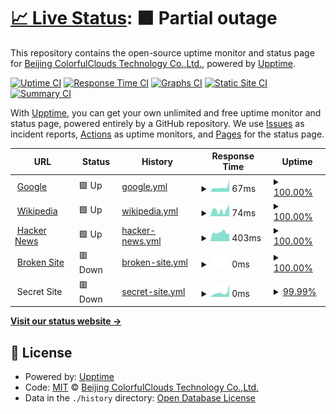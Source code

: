 # [📈 Live Status](https://caiyunapp.github.io/caiyun-weather-service-status): <!--live status--> **🟧 Partial outage**

This repository contains the open-source uptime monitor and status page for [Beijing ColorfulClouds Technology Co.,Ltd.](http://caiyunapp.com), powered by [Upptime](https://github.com/upptime/upptime).

[![Uptime CI](https://github.com/koj-co/upptime/workflows/Uptime%20CI/badge.svg)](https://github.com/koj-co/upptime/actions?query=workflow%3A%22Uptime+CI%22)
[![Response Time CI](https://github.com/koj-co/upptime/workflows/Response%20Time%20CI/badge.svg)](https://github.com/koj-co/upptime/actions?query=workflow%3A%22Response+Time+CI%22)
[![Graphs CI](https://github.com/koj-co/upptime/workflows/Graphs%20CI/badge.svg)](https://github.com/koj-co/upptime/actions?query=workflow%3A%22Graphs+CI%22)
[![Static Site CI](https://github.com/koj-co/upptime/workflows/Static%20Site%20CI/badge.svg)](https://github.com/koj-co/upptime/actions?query=workflow%3A%22Static+Site+CI%22)
[![Summary CI](https://github.com/koj-co/upptime/workflows/Summary%20CI/badge.svg)](https://github.com/koj-co/upptime/actions?query=workflow%3A%22Summary+CI%22)

With [Upptime](https://upptime.js.org), you can get your own unlimited and free uptime monitor and status page, powered entirely by a GitHub repository. We use [Issues](https://github.com/caiyunapp/caiyun-weather-service-status/issues) as incident reports, [Actions](https://github.com/caiyunapp/caiyun-weather-service-status/actions) as uptime monitors, and [Pages](https://caiyunapp.github.io/caiyun-weather-service-status) for the status page.

<!--start: status pages-->
<!-- This summary is generated by Upptime (https://github.com/upptime/upptime) -->
<!-- Do not edit this manually, your changes will be overwritten -->
<!-- prettier-ignore -->
| URL | Status | History | Response Time | Uptime |
| --- | ------ | ------- | ------------- | ------ |
| <img alt="" src="https://favicons.githubusercontent.com/www.google.com" height="13"> [Google](https://www.google.com) | 🟩 Up | [google.yml](https://github.com/caiyunapp/caiyun-weather-service-status/commits/master/history/google.yml) | <details><summary><img alt="Response time graph" src="./graphs/google/response-time-week.png" height="20"> 67ms</summary><br><a href="https://caiyunapp.github.io/caiyun-weather-service-status/history/google"><img alt="Response time 67" src="https://img.shields.io/endpoint?url=https%3A%2F%2Fraw.githubusercontent.com%2Fcaiyunapp%2Fcaiyun-weather-service-status%2Fmaster%2Fapi%2Fgoogle%2Fresponse-time.json"></a><br><a href="https://caiyunapp.github.io/caiyun-weather-service-status/history/google"><img alt="24-hour response time 67" src="https://img.shields.io/endpoint?url=https%3A%2F%2Fraw.githubusercontent.com%2Fcaiyunapp%2Fcaiyun-weather-service-status%2Fmaster%2Fapi%2Fgoogle%2Fresponse-time-day.json"></a><br><a href="https://caiyunapp.github.io/caiyun-weather-service-status/history/google"><img alt="7-day response time 67" src="https://img.shields.io/endpoint?url=https%3A%2F%2Fraw.githubusercontent.com%2Fcaiyunapp%2Fcaiyun-weather-service-status%2Fmaster%2Fapi%2Fgoogle%2Fresponse-time-week.json"></a><br><a href="https://caiyunapp.github.io/caiyun-weather-service-status/history/google"><img alt="30-day response time 67" src="https://img.shields.io/endpoint?url=https%3A%2F%2Fraw.githubusercontent.com%2Fcaiyunapp%2Fcaiyun-weather-service-status%2Fmaster%2Fapi%2Fgoogle%2Fresponse-time-month.json"></a><br><a href="https://caiyunapp.github.io/caiyun-weather-service-status/history/google"><img alt="1-year response time 67" src="https://img.shields.io/endpoint?url=https%3A%2F%2Fraw.githubusercontent.com%2Fcaiyunapp%2Fcaiyun-weather-service-status%2Fmaster%2Fapi%2Fgoogle%2Fresponse-time-year.json"></a></details> | <details><summary><a href="https://caiyunapp.github.io/caiyun-weather-service-status/history/google">100.00%</a></summary><a href="https://caiyunapp.github.io/caiyun-weather-service-status/history/google"><img alt="All-time uptime 100.00%" src="https://img.shields.io/endpoint?url=https%3A%2F%2Fraw.githubusercontent.com%2Fcaiyunapp%2Fcaiyun-weather-service-status%2Fmaster%2Fapi%2Fgoogle%2Fuptime.json"></a><br><a href="https://caiyunapp.github.io/caiyun-weather-service-status/history/google"><img alt="24-hour uptime 100.00%" src="https://img.shields.io/endpoint?url=https%3A%2F%2Fraw.githubusercontent.com%2Fcaiyunapp%2Fcaiyun-weather-service-status%2Fmaster%2Fapi%2Fgoogle%2Fuptime-day.json"></a><br><a href="https://caiyunapp.github.io/caiyun-weather-service-status/history/google"><img alt="7-day uptime 100.00%" src="https://img.shields.io/endpoint?url=https%3A%2F%2Fraw.githubusercontent.com%2Fcaiyunapp%2Fcaiyun-weather-service-status%2Fmaster%2Fapi%2Fgoogle%2Fuptime-week.json"></a><br><a href="https://caiyunapp.github.io/caiyun-weather-service-status/history/google"><img alt="30-day uptime 100.00%" src="https://img.shields.io/endpoint?url=https%3A%2F%2Fraw.githubusercontent.com%2Fcaiyunapp%2Fcaiyun-weather-service-status%2Fmaster%2Fapi%2Fgoogle%2Fuptime-month.json"></a><br><a href="https://caiyunapp.github.io/caiyun-weather-service-status/history/google"><img alt="1-year uptime 100.00%" src="https://img.shields.io/endpoint?url=https%3A%2F%2Fraw.githubusercontent.com%2Fcaiyunapp%2Fcaiyun-weather-service-status%2Fmaster%2Fapi%2Fgoogle%2Fuptime-year.json"></a></details>
| <img alt="" src="https://favicons.githubusercontent.com/en.wikipedia.org" height="13"> [Wikipedia](https://en.wikipedia.org) | 🟩 Up | [wikipedia.yml](https://github.com/caiyunapp/caiyun-weather-service-status/commits/master/history/wikipedia.yml) | <details><summary><img alt="Response time graph" src="./graphs/wikipedia/response-time-week.png" height="20"> 74ms</summary><br><a href="https://caiyunapp.github.io/caiyun-weather-service-status/history/wikipedia"><img alt="Response time 74" src="https://img.shields.io/endpoint?url=https%3A%2F%2Fraw.githubusercontent.com%2Fcaiyunapp%2Fcaiyun-weather-service-status%2Fmaster%2Fapi%2Fwikipedia%2Fresponse-time.json"></a><br><a href="https://caiyunapp.github.io/caiyun-weather-service-status/history/wikipedia"><img alt="24-hour response time 74" src="https://img.shields.io/endpoint?url=https%3A%2F%2Fraw.githubusercontent.com%2Fcaiyunapp%2Fcaiyun-weather-service-status%2Fmaster%2Fapi%2Fwikipedia%2Fresponse-time-day.json"></a><br><a href="https://caiyunapp.github.io/caiyun-weather-service-status/history/wikipedia"><img alt="7-day response time 74" src="https://img.shields.io/endpoint?url=https%3A%2F%2Fraw.githubusercontent.com%2Fcaiyunapp%2Fcaiyun-weather-service-status%2Fmaster%2Fapi%2Fwikipedia%2Fresponse-time-week.json"></a><br><a href="https://caiyunapp.github.io/caiyun-weather-service-status/history/wikipedia"><img alt="30-day response time 74" src="https://img.shields.io/endpoint?url=https%3A%2F%2Fraw.githubusercontent.com%2Fcaiyunapp%2Fcaiyun-weather-service-status%2Fmaster%2Fapi%2Fwikipedia%2Fresponse-time-month.json"></a><br><a href="https://caiyunapp.github.io/caiyun-weather-service-status/history/wikipedia"><img alt="1-year response time 74" src="https://img.shields.io/endpoint?url=https%3A%2F%2Fraw.githubusercontent.com%2Fcaiyunapp%2Fcaiyun-weather-service-status%2Fmaster%2Fapi%2Fwikipedia%2Fresponse-time-year.json"></a></details> | <details><summary><a href="https://caiyunapp.github.io/caiyun-weather-service-status/history/wikipedia">100.00%</a></summary><a href="https://caiyunapp.github.io/caiyun-weather-service-status/history/wikipedia"><img alt="All-time uptime 100.00%" src="https://img.shields.io/endpoint?url=https%3A%2F%2Fraw.githubusercontent.com%2Fcaiyunapp%2Fcaiyun-weather-service-status%2Fmaster%2Fapi%2Fwikipedia%2Fuptime.json"></a><br><a href="https://caiyunapp.github.io/caiyun-weather-service-status/history/wikipedia"><img alt="24-hour uptime 100.00%" src="https://img.shields.io/endpoint?url=https%3A%2F%2Fraw.githubusercontent.com%2Fcaiyunapp%2Fcaiyun-weather-service-status%2Fmaster%2Fapi%2Fwikipedia%2Fuptime-day.json"></a><br><a href="https://caiyunapp.github.io/caiyun-weather-service-status/history/wikipedia"><img alt="7-day uptime 100.00%" src="https://img.shields.io/endpoint?url=https%3A%2F%2Fraw.githubusercontent.com%2Fcaiyunapp%2Fcaiyun-weather-service-status%2Fmaster%2Fapi%2Fwikipedia%2Fuptime-week.json"></a><br><a href="https://caiyunapp.github.io/caiyun-weather-service-status/history/wikipedia"><img alt="30-day uptime 100.00%" src="https://img.shields.io/endpoint?url=https%3A%2F%2Fraw.githubusercontent.com%2Fcaiyunapp%2Fcaiyun-weather-service-status%2Fmaster%2Fapi%2Fwikipedia%2Fuptime-month.json"></a><br><a href="https://caiyunapp.github.io/caiyun-weather-service-status/history/wikipedia"><img alt="1-year uptime 100.00%" src="https://img.shields.io/endpoint?url=https%3A%2F%2Fraw.githubusercontent.com%2Fcaiyunapp%2Fcaiyun-weather-service-status%2Fmaster%2Fapi%2Fwikipedia%2Fuptime-year.json"></a></details>
| <img alt="" src="https://favicons.githubusercontent.com/news.ycombinator.com" height="13"> [Hacker News](https://news.ycombinator.com) | 🟩 Up | [hacker-news.yml](https://github.com/caiyunapp/caiyun-weather-service-status/commits/master/history/hacker-news.yml) | <details><summary><img alt="Response time graph" src="./graphs/hacker-news/response-time-week.png" height="20"> 403ms</summary><br><a href="https://caiyunapp.github.io/caiyun-weather-service-status/history/hacker-news"><img alt="Response time 403" src="https://img.shields.io/endpoint?url=https%3A%2F%2Fraw.githubusercontent.com%2Fcaiyunapp%2Fcaiyun-weather-service-status%2Fmaster%2Fapi%2Fhacker-news%2Fresponse-time.json"></a><br><a href="https://caiyunapp.github.io/caiyun-weather-service-status/history/hacker-news"><img alt="24-hour response time 403" src="https://img.shields.io/endpoint?url=https%3A%2F%2Fraw.githubusercontent.com%2Fcaiyunapp%2Fcaiyun-weather-service-status%2Fmaster%2Fapi%2Fhacker-news%2Fresponse-time-day.json"></a><br><a href="https://caiyunapp.github.io/caiyun-weather-service-status/history/hacker-news"><img alt="7-day response time 403" src="https://img.shields.io/endpoint?url=https%3A%2F%2Fraw.githubusercontent.com%2Fcaiyunapp%2Fcaiyun-weather-service-status%2Fmaster%2Fapi%2Fhacker-news%2Fresponse-time-week.json"></a><br><a href="https://caiyunapp.github.io/caiyun-weather-service-status/history/hacker-news"><img alt="30-day response time 403" src="https://img.shields.io/endpoint?url=https%3A%2F%2Fraw.githubusercontent.com%2Fcaiyunapp%2Fcaiyun-weather-service-status%2Fmaster%2Fapi%2Fhacker-news%2Fresponse-time-month.json"></a><br><a href="https://caiyunapp.github.io/caiyun-weather-service-status/history/hacker-news"><img alt="1-year response time 403" src="https://img.shields.io/endpoint?url=https%3A%2F%2Fraw.githubusercontent.com%2Fcaiyunapp%2Fcaiyun-weather-service-status%2Fmaster%2Fapi%2Fhacker-news%2Fresponse-time-year.json"></a></details> | <details><summary><a href="https://caiyunapp.github.io/caiyun-weather-service-status/history/hacker-news">100.00%</a></summary><a href="https://caiyunapp.github.io/caiyun-weather-service-status/history/hacker-news"><img alt="All-time uptime 100.00%" src="https://img.shields.io/endpoint?url=https%3A%2F%2Fraw.githubusercontent.com%2Fcaiyunapp%2Fcaiyun-weather-service-status%2Fmaster%2Fapi%2Fhacker-news%2Fuptime.json"></a><br><a href="https://caiyunapp.github.io/caiyun-weather-service-status/history/hacker-news"><img alt="24-hour uptime 100.00%" src="https://img.shields.io/endpoint?url=https%3A%2F%2Fraw.githubusercontent.com%2Fcaiyunapp%2Fcaiyun-weather-service-status%2Fmaster%2Fapi%2Fhacker-news%2Fuptime-day.json"></a><br><a href="https://caiyunapp.github.io/caiyun-weather-service-status/history/hacker-news"><img alt="7-day uptime 100.00%" src="https://img.shields.io/endpoint?url=https%3A%2F%2Fraw.githubusercontent.com%2Fcaiyunapp%2Fcaiyun-weather-service-status%2Fmaster%2Fapi%2Fhacker-news%2Fuptime-week.json"></a><br><a href="https://caiyunapp.github.io/caiyun-weather-service-status/history/hacker-news"><img alt="30-day uptime 100.00%" src="https://img.shields.io/endpoint?url=https%3A%2F%2Fraw.githubusercontent.com%2Fcaiyunapp%2Fcaiyun-weather-service-status%2Fmaster%2Fapi%2Fhacker-news%2Fuptime-month.json"></a><br><a href="https://caiyunapp.github.io/caiyun-weather-service-status/history/hacker-news"><img alt="1-year uptime 100.00%" src="https://img.shields.io/endpoint?url=https%3A%2F%2Fraw.githubusercontent.com%2Fcaiyunapp%2Fcaiyun-weather-service-status%2Fmaster%2Fapi%2Fhacker-news%2Fuptime-year.json"></a></details>
| <img alt="" src="https://favicons.githubusercontent.com/thissitedoesnotexist.com" height="13"> [Broken Site](https://thissitedoesnotexist.com) | 🟥 Down | [broken-site.yml](https://github.com/caiyunapp/caiyun-weather-service-status/commits/master/history/broken-site.yml) | <details><summary><img alt="Response time graph" src="./graphs/broken-site/response-time-week.png" height="20"> 0ms</summary><br><a href="https://caiyunapp.github.io/caiyun-weather-service-status/history/broken-site"><img alt="Response time 0" src="https://img.shields.io/endpoint?url=https%3A%2F%2Fraw.githubusercontent.com%2Fcaiyunapp%2Fcaiyun-weather-service-status%2Fmaster%2Fapi%2Fbroken-site%2Fresponse-time.json"></a><br><a href="https://caiyunapp.github.io/caiyun-weather-service-status/history/broken-site"><img alt="24-hour response time 0" src="https://img.shields.io/endpoint?url=https%3A%2F%2Fraw.githubusercontent.com%2Fcaiyunapp%2Fcaiyun-weather-service-status%2Fmaster%2Fapi%2Fbroken-site%2Fresponse-time-day.json"></a><br><a href="https://caiyunapp.github.io/caiyun-weather-service-status/history/broken-site"><img alt="7-day response time 0" src="https://img.shields.io/endpoint?url=https%3A%2F%2Fraw.githubusercontent.com%2Fcaiyunapp%2Fcaiyun-weather-service-status%2Fmaster%2Fapi%2Fbroken-site%2Fresponse-time-week.json"></a><br><a href="https://caiyunapp.github.io/caiyun-weather-service-status/history/broken-site"><img alt="30-day response time 0" src="https://img.shields.io/endpoint?url=https%3A%2F%2Fraw.githubusercontent.com%2Fcaiyunapp%2Fcaiyun-weather-service-status%2Fmaster%2Fapi%2Fbroken-site%2Fresponse-time-month.json"></a><br><a href="https://caiyunapp.github.io/caiyun-weather-service-status/history/broken-site"><img alt="1-year response time 0" src="https://img.shields.io/endpoint?url=https%3A%2F%2Fraw.githubusercontent.com%2Fcaiyunapp%2Fcaiyun-weather-service-status%2Fmaster%2Fapi%2Fbroken-site%2Fresponse-time-year.json"></a></details> | <details><summary><a href="https://caiyunapp.github.io/caiyun-weather-service-status/history/broken-site">100.00%</a></summary><a href="https://caiyunapp.github.io/caiyun-weather-service-status/history/broken-site"><img alt="All-time uptime 100.00%" src="https://img.shields.io/endpoint?url=https%3A%2F%2Fraw.githubusercontent.com%2Fcaiyunapp%2Fcaiyun-weather-service-status%2Fmaster%2Fapi%2Fbroken-site%2Fuptime.json"></a><br><a href="https://caiyunapp.github.io/caiyun-weather-service-status/history/broken-site"><img alt="24-hour uptime 100.00%" src="https://img.shields.io/endpoint?url=https%3A%2F%2Fraw.githubusercontent.com%2Fcaiyunapp%2Fcaiyun-weather-service-status%2Fmaster%2Fapi%2Fbroken-site%2Fuptime-day.json"></a><br><a href="https://caiyunapp.github.io/caiyun-weather-service-status/history/broken-site"><img alt="7-day uptime 100.00%" src="https://img.shields.io/endpoint?url=https%3A%2F%2Fraw.githubusercontent.com%2Fcaiyunapp%2Fcaiyun-weather-service-status%2Fmaster%2Fapi%2Fbroken-site%2Fuptime-week.json"></a><br><a href="https://caiyunapp.github.io/caiyun-weather-service-status/history/broken-site"><img alt="30-day uptime 100.00%" src="https://img.shields.io/endpoint?url=https%3A%2F%2Fraw.githubusercontent.com%2Fcaiyunapp%2Fcaiyun-weather-service-status%2Fmaster%2Fapi%2Fbroken-site%2Fuptime-month.json"></a><br><a href="https://caiyunapp.github.io/caiyun-weather-service-status/history/broken-site"><img alt="1-year uptime 100.00%" src="https://img.shields.io/endpoint?url=https%3A%2F%2Fraw.githubusercontent.com%2Fcaiyunapp%2Fcaiyun-weather-service-status%2Fmaster%2Fapi%2Fbroken-site%2Fuptime-year.json"></a></details>
| <img alt="" src="https://favicons.githubusercontent.com/null" height="13"> Secret Site | 🟥 Down | [secret-site.yml](https://github.com/caiyunapp/caiyun-weather-service-status/commits/master/history/secret-site.yml) | <details><summary><img alt="Response time graph" src="./graphs/secret-site/response-time-week.png" height="20"> 0ms</summary><br><a href="https://caiyunapp.github.io/caiyun-weather-service-status/history/secret-site"><img alt="Response time 0" src="https://img.shields.io/endpoint?url=https%3A%2F%2Fraw.githubusercontent.com%2Fcaiyunapp%2Fcaiyun-weather-service-status%2Fmaster%2Fapi%2Fsecret-site%2Fresponse-time.json"></a><br><a href="https://caiyunapp.github.io/caiyun-weather-service-status/history/secret-site"><img alt="24-hour response time 0" src="https://img.shields.io/endpoint?url=https%3A%2F%2Fraw.githubusercontent.com%2Fcaiyunapp%2Fcaiyun-weather-service-status%2Fmaster%2Fapi%2Fsecret-site%2Fresponse-time-day.json"></a><br><a href="https://caiyunapp.github.io/caiyun-weather-service-status/history/secret-site"><img alt="7-day response time 0" src="https://img.shields.io/endpoint?url=https%3A%2F%2Fraw.githubusercontent.com%2Fcaiyunapp%2Fcaiyun-weather-service-status%2Fmaster%2Fapi%2Fsecret-site%2Fresponse-time-week.json"></a><br><a href="https://caiyunapp.github.io/caiyun-weather-service-status/history/secret-site"><img alt="30-day response time 0" src="https://img.shields.io/endpoint?url=https%3A%2F%2Fraw.githubusercontent.com%2Fcaiyunapp%2Fcaiyun-weather-service-status%2Fmaster%2Fapi%2Fsecret-site%2Fresponse-time-month.json"></a><br><a href="https://caiyunapp.github.io/caiyun-weather-service-status/history/secret-site"><img alt="1-year response time 0" src="https://img.shields.io/endpoint?url=https%3A%2F%2Fraw.githubusercontent.com%2Fcaiyunapp%2Fcaiyun-weather-service-status%2Fmaster%2Fapi%2Fsecret-site%2Fresponse-time-year.json"></a></details> | <details><summary><a href="https://caiyunapp.github.io/caiyun-weather-service-status/history/secret-site">99.99%</a></summary><a href="https://caiyunapp.github.io/caiyun-weather-service-status/history/secret-site"><img alt="All-time uptime 100.00%" src="https://img.shields.io/endpoint?url=https%3A%2F%2Fraw.githubusercontent.com%2Fcaiyunapp%2Fcaiyun-weather-service-status%2Fmaster%2Fapi%2Fsecret-site%2Fuptime.json"></a><br><a href="https://caiyunapp.github.io/caiyun-weather-service-status/history/secret-site"><img alt="24-hour uptime 99.94%" src="https://img.shields.io/endpoint?url=https%3A%2F%2Fraw.githubusercontent.com%2Fcaiyunapp%2Fcaiyun-weather-service-status%2Fmaster%2Fapi%2Fsecret-site%2Fuptime-day.json"></a><br><a href="https://caiyunapp.github.io/caiyun-weather-service-status/history/secret-site"><img alt="7-day uptime 99.99%" src="https://img.shields.io/endpoint?url=https%3A%2F%2Fraw.githubusercontent.com%2Fcaiyunapp%2Fcaiyun-weather-service-status%2Fmaster%2Fapi%2Fsecret-site%2Fuptime-week.json"></a><br><a href="https://caiyunapp.github.io/caiyun-weather-service-status/history/secret-site"><img alt="30-day uptime 100.00%" src="https://img.shields.io/endpoint?url=https%3A%2F%2Fraw.githubusercontent.com%2Fcaiyunapp%2Fcaiyun-weather-service-status%2Fmaster%2Fapi%2Fsecret-site%2Fuptime-month.json"></a><br><a href="https://caiyunapp.github.io/caiyun-weather-service-status/history/secret-site"><img alt="1-year uptime 100.00%" src="https://img.shields.io/endpoint?url=https%3A%2F%2Fraw.githubusercontent.com%2Fcaiyunapp%2Fcaiyun-weather-service-status%2Fmaster%2Fapi%2Fsecret-site%2Fuptime-year.json"></a></details>

<!--end: status pages-->

[**Visit our status website →**](https://caiyunapp.github.io/caiyun-weather-service-status)

## 📄 License

- Powered by: [Upptime](https://github.com/upptime/upptime)
- Code: [MIT](./LICENSE) © [Beijing ColorfulClouds Technology Co.,Ltd.](http://caiyunapp.com)
- Data in the `./history` directory: [Open Database License](https://opendatacommons.org/licenses/odbl/1-0/)
